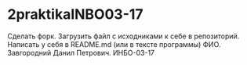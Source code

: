 # 2praktikaINBO03-17
Сделать форк. Загрузить файл с исходниками к себе в репозиторий. Написать у себя в README.md (или в тексте программы) ФИО.
Завгородний Данил Петрович. ИНБО-03-17
